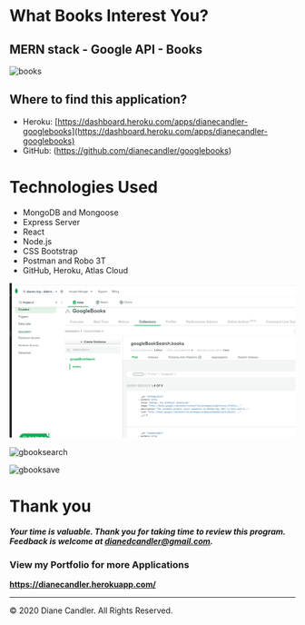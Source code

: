 # What Books Interest You?

## MERN stack - Google API - Books
![books](https://user-images.githubusercontent.com/63519355/98033170-b9126a80-1dda-11eb-9be2-6f5116d51922.JPG)

## Where to find this application?

* Heroku: [https://dashboard.heroku.com/apps/dianecandler-googlebooks](https://dashboard.heroku.com/apps/dianecandler-googlebooks)
* GitHub: (https://github.com/dianecandler/googlebooks)


# Technologies Used

 *  MongoDB and Mongoose
 *  Express Server
 *  React
 *  Node.js
 *  CSS Bootstrap
 *  Postman and Robo 3T
 *  GitHub, Heroku, Atlas Cloud

![Atlas Cloud](/AtlasCloud_Heroku.PNG)

![gbooksearch](https://user-images.githubusercontent.com/63519355/98034329-6e91ed80-1ddc-11eb-91ae-8564231c749d.JPG)

![gbooksave](https://user-images.githubusercontent.com/63519355/98034340-72be0b00-1ddc-11eb-9b5e-f3a3db7644c6.JPG)

# Thank you

***Your time is valuable. Thank you for taking time to review this program. Feedback is welcome at dianedcandler@gmail.com.***


### View my Portfolio for more Applications
**https://dianecandler.herokuapp.com/**

- - -
© 2020 Diane Candler. All Rights Reserved.
